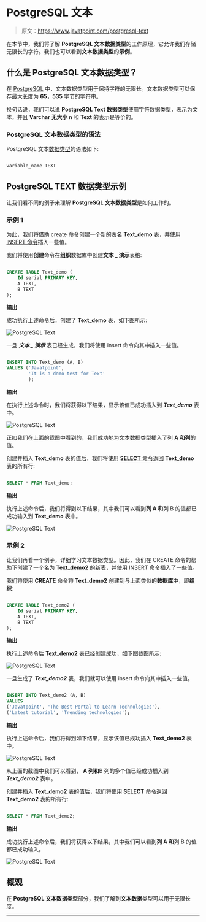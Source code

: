 # PostgreSQL 文本

> 原文：<https://www.javatpoint.com/postgresql-text>

在本节中，我们将了解 **PostgreSQL 文本数据类型**的工作原理，它允许我们存储无限长的字符。我们也可以看到**文本数据类型**的**示例**。

## 什么是 PostgreSQL 文本数据类型？

在 [PostgreSQL](https://www.javatpoint.com/postgresql-tutorial) 中，文本数据类型用于保持字符的无限长。文本数据类型可以保存最大长度为 **65，535** 字节的字符串。

换句话说，我们可以说 **PostgreSQL Text 数据类型**使用字符数据类型，表示为文本，并且 **Varchar 无大小 n** 和 **Text** 的表示是等价的。

### PostgreSQL 文本数据类型的语法

PostgreSQL 文本[数据类型](https://www.javatpoint.com/postgresql-datatypes)的语法如下:

```sql

variable_name TEXT

```

## PostgreSQL TEXT 数据类型示例

让我们看不同的例子来理解 **PostgreSQL 文本数据类型**是如何工作的。

### 示例 1

为此，我们将借助 create 命令创建一个新的表名 **Text_demo** 表，并使用 [INSERT 命令](https://www.javatpoint.com/postgresql-insert)插入一些值。

我们将使用**创建**命令在**组织**数据库中创建**文本 _ 演示**表格:

```sql

CREATE TABLE Text_demo (
    Id serial PRIMARY KEY,
    A TEXT,
    B TEXT
);

```

**输出**

成功执行上述命令后，创建了 **Text_demo** 表，如下图所示:

![PostgreSQL Text](img/8eebe4a254763ae9cc79c13890c13b7f.png)

一旦 ***文本 _ 演示*** 表已经生成，我们将使用 insert 命令向其中插入一些值。

```sql

INSERT INTO Text_demo (A, B)
VALUES ('Javatpoint',
        'It is a demo test for Text'
        );

```

**输出**

在执行上述命令时，我们将获得以下结果，显示该值已成功插入到 ***Text_demo*** 表中。

![PostgreSQL Text](img/c9e4ea8e6cf2a7654c3918a3e36a2314.png)

正如我们在上面的截图中看到的，我们成功地为文本数据类型插入了列 **A 和列**的值。

创建并插入 **Text_demo** 表的值后，我们将使用 [**SELECT** 命令](https://www.javatpoint.com/postgresql-select)返回 **Text_demo** 表的所有行:

```sql

SELECT * FROM Text_demo;

```

**输出**

执行上述命令后，我们将得到以下结果，其中我们可以看到**列 A 和**列 B 的值都已成功输入到 **Text_demo** 表中。

![PostgreSQL Text](img/efefff735af5ef818c82f834025dc4a9.png)

### 示例 2

让我们再看一个例子，详细学习文本数据类型。因此，我们在 CREATE 命令的帮助下创建了一个名为 **Text_demo2** 的新表，并使用 INSERT 命令插入了一些值。

我们将使用 **CREATE** 命令将 **Text_demo2** 创建到与上面类似的**数据库**中，即**组织**:

```sql

CREATE TABLE Text_demo2 (
    Id serial PRIMARY KEY,
    A TEXT,
    B TEXT
);

```

**输出**

执行上述命令后 **Text_demo2** 表已经创建成功，如下图截图所示:

![PostgreSQL Text](img/2858f09fec31495bb6b7fca3a231e90e.png)

一旦生成了 ***Text_demo2*** 表，我们就可以使用 insert 命令向其中插入一些值。

```sql

INSERT INTO Text_demo2 (A, B)
VALUES 
('Javatpoint', 'The Best Portal to Learn Technologies'), 
('Latest tutorial', 'Trending technologies');

```

**输出**

执行上述命令后，我们将得到如下结果，显示该值已成功插入 **Text_demo2** 表中。

![PostgreSQL Text](img/8c599850dcabe17733b0596c3e1df55a.png)

从上面的截图中我们可以看到， **A 列和**B 列的多个值已经成功插入到 ***Text_demo2*** 表中。

创建并插入 **Text_demo2** 表的值后，我们将使用 **SELECT** 命令返回 **Text_demo2** 表的所有行:

```sql

SELECT * FROM Text_demo2;

```

**输出**

成功执行上述命令后，我们将获得以下结果，其中我们可以看到**列 A 和**列 B 的值都已成功输入。

![PostgreSQL Text](img/1516109a8659ba20328907c3ecee43f3.png)

## 概观

在 **PostgreSQL 文本数据类型**部分，我们了解到**文本数据**类型可以用于无限长度。

* * *